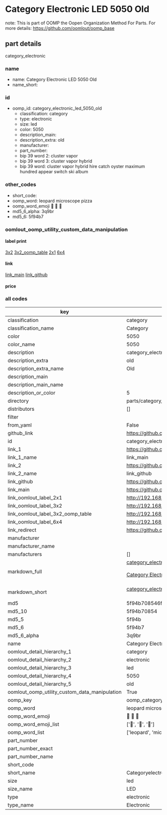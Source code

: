 # Category Electronic LED 5050 Old  

note: This is part of OOMP the Oopen Organization Method For Parts. For more details: https://github.com/oomlout/oomp_base

##  part details
  



category_electronic



### name
* name: Category Electronic LED 5050 Old
* name_short: 
### id
* oomp_id: category_electronic_led_5050_old
  * classification: category
  * type: electronic
  * size: led
  * color: 5050
  * description_main: 
  * description_extra: old
  * manufacturer: 
  * part_number: 
  * bip 39 word 2: cluster vapor
  * bip 39 word 3: cluster vapor hybrid
  * bip 39 word: cluster vapor hybrid hire catch oyster maximum hundred appear switch ski album

### other_codes
* short_code: 
* oomp_word: leopard microscope pizza
* oomp_word_emoji :leopard: :microscope: :pizza:
* md5_6_alpha: 3q9br
* md5_6: 5f94b7






### oomlout_oomp_utility_custom_data_manipulation
#### label print
[3x2](http://192.168.1.245:1112/?label=oomp%203q9br)
[3x2_oomp_table](http://192.168.1.108:1112/?label=oomp%203q9br)
[2x1](http://192.168.1.242:1112/?label=oomp%203q9br)
[6x4](http://192.168.1.55:1112/?label=oomp%203q9br)    

#### link

[link_main](https://github.com/oomlout/oomlout_oomp_version_1_messy/tree/main/parts/category_electronic_led_5050_old) [link_github](https://github.com/oomlout/oomlout_oomp_version_1_messy/tree/main/parts/category_electronic_led_5050_old)                             

#### price







### all codes 
| key | value |  
| --- | --- |  
| classification | category |  
| classification_name | Category |  
| color | 5050 |  
| color_name | 5050 |  
| description | category_electronic |  
| description_extra | old |  
| description_extra_name | Old |  
| description_main |  |  
| description_main_name |  |  
| description_or_color | 5  |  
| directory | parts/category_electronic_led_5050_old |  
| distributors | [] |  
| filter |  |  
| from_yaml | False |  
| github_link | https://github.com/oomlout/oomlout_oomp_part_src/tree/main/parts/category_electronic_led_5050_old |  
| id | category_electronic_led_5050_old |  
| link_1 | https://github.com/oomlout/oomlout_oomp_version_1_messy/tree/main/parts/category_electronic_led_5050_old |  
| link_1_name | link_main |  
| link_2 | https://github.com/oomlout/oomlout_oomp_version_1_messy/tree/main/parts/category_electronic_led_5050_old |  
| link_2_name | link_github |  
| link_github | https://github.com/oomlout/oomlout_oomp_version_1_messy/tree/main/parts/category_electronic_led_5050_old |  
| link_main | https://github.com/oomlout/oomlout_oomp_version_1_messy/tree/main/parts/category_electronic_led_5050_old |  
| link_oomlout_label_2x1 | http://192.168.1.242:1112/?label=oomp%203q9br |  
| link_oomlout_label_3x2 | http://192.168.1.245:1112/?label=oomp%203q9br |  
| link_oomlout_label_3x2_oomp_table | http://192.168.1.108:1112/?label=oomp%203q9br |  
| link_oomlout_label_6x4 | http://192.168.1.55:1112/?label=oomp%203q9br |  
| link_redirect | https://github.com/oomlout/oomlout_oomp_version_1_messy/tree/main/parts/category_electronic_led_5050_old |  
| manufacturer |  |  
| manufacturer_name |  |  
| manufacturers | [] |  
| markdown_full | [category_electronic_led_5050_old](none)<br>[](none)<br>[Category Electronic Led 5050 Old](none)<br><br> |  
| markdown_short | [category_electronic_led_5050_old](none)<br><br> |  
| md5 | 5f94b708546f312e799206c0e03c5963 |  
| md5_10 | 5f94b70854 |  
| md5_5 | 5f94b |  
| md5_6 | 5f94b7 |  
| md5_6_alpha | 3q9br |  
| name | Category Electronic LED 5050 Old |  
| oomlout_detail_hierarchy_1 | category |  
| oomlout_detail_hierarchy_2 | electronic |  
| oomlout_detail_hierarchy_3 | led |  
| oomlout_detail_hierarchy_4 | 5050 |  
| oomlout_detail_hierarchy_5 | old |  
| oomlout_oomp_utility_custom_data_manipulation | True |  
| oomp_key | oomp_category_electronic_led_5050_old |  
| oomp_word | leopard microscope pizza |  
| oomp_word_emoji | :leopard: :microscope: :pizza: |  
| oomp_word_emoji_list | [':leopard:', ':microscope:', ':pizza:'] |  
| oomp_word_list | ['leopard', 'microscope', 'pizza'] |  
| part_number |  |  
| part_number_exact |  |  
| part_number_name |  |  
| short_code |  |  
| short_name | Categoryelectronic |  
| size | led |  
| size_name | LED |  
| type | electronic |  
| type_name | Electronic |  
